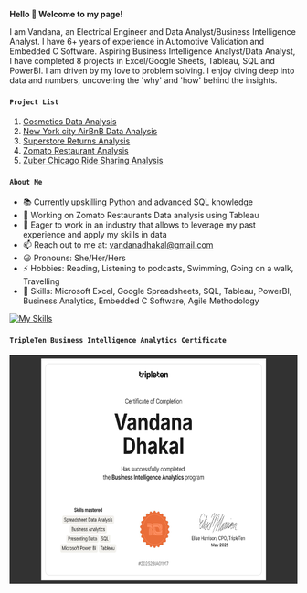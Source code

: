 **Hello 👋 Welcome to my page!**

I am Vandana, an Electrical Engineer and Data Analyst/Business Intelligence Analyst. I have 6+ years of experience in Automotive Validation and Embedded C Software. Aspiring Business Intelligence Analyst/Data Analyst, I have completed 8 projects in Excel/Google Sheets, Tableau, SQL and PowerBI. I am driven by my love to problem solving. I enjoy diving deep into data and numbers, uncovering the 'why' and 'how' behind the insights.

#### `Project List`
1. [Cosmetics Data Analysis](https://github.com/vandanadhakal/Cosmetic_Data_Analysis)
2. [New York city AirBnB Data Analysis](https://github.com/vandanadhakal/New-York-City-AirBnb-Data-Analysis)
3. [Superstore Returns Analysis](https://github.com/vandanadhakal/Superstore-Return-Analysis)
4. [Zomato Restaurant Analysis](https://github.com/vandanadhakal/Zomato-Restaurants-Analysis)
5. [Zuber Chicago Ride Sharing Analysis](https://github.com/vandanadhakal/Zubers-Chicago-Ride-Sharing/tree/main)


#### `About Me`
- 📚 Currently upskilling Python and advanced SQL knowledge
- 🔭 Working on Zomato Restaurants Data analysis using Tableau
- 🚀 Eager to work in an industry that allows to leverage my past experience and apply my skills in data
- 📫 Reach out to me at: vandanadhakal@gmail.com
- 😃 Pronouns: She/Her/Hers
- ⚡ Hobbies: Reading, Listening to podcasts, Swimming, Going on a walk, Travelling
- 💪 Skills: Microsoft Excel, Google Spreadsheets, SQL, Tableau, PowerBI, Business Analytics, Embedded C Software, Agile Methodology

[![My Skills](https://skillicons.dev/icons?i=py,postgres,c,fortran,matlab,visualstudio)](https://skillicons.dev)

#### `TripleTen Business Intelligence Analytics Certificate`

<img src="https://github.com/vandanadhakal/vandanadhakal/blob/main/BIA-Certificate.png" width="600" height="400">
<!--
**vandanadhakal/vandanadhakal** is a ✨ _special_ ✨ repository because its `README.md` (this file) appears on your GitHub profile.

Here are some ideas to get you started:

- 🔭 I’m currently working on ...
- 🌱 I’m currently learning ...
- 👯 I’m looking to collaborate on ...
- 🤔 I’m looking for help with ...
- 💬 Ask me about ...
- 📫 How to reach me: vandanadhakal@gmail.com
- 😄 Pronouns: ...
 ⚡ Fun fact: Love reading, Listening to podcasts, Swimming
-->

